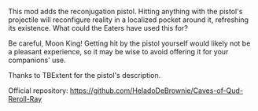 This mod adds the reconjugation pistol. Hitting anything with the pistol's projectile will reconfigure reality in a localized pocket around it, refreshing its existence. What could the Eaters have used this for?

Be careful, Moon King! Getting hit by the pistol yourself would likely not be a pleasant experience, so it may be wise to avoid offering it for your companions' use.

Thanks to TBExtent for the pistol's description.

Official repository: https://github.com/HeladoDeBrownie/Caves-of-Qud-Reroll-Ray
